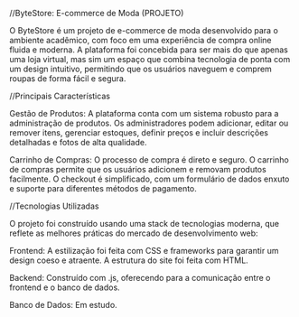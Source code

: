 //ByteStore: E-commerce de Moda (PROJETO)

O ByteStore é um projeto de e-commerce de moda desenvolvido para o ambiente acadêmico, com foco 
em uma experiência de compra online fluida e moderna. A plataforma foi concebida para ser mais 
do que apenas uma loja virtual, mas sim um espaço que combina tecnologia de ponta com um design 
intuitivo, permitindo que os usuários naveguem e comprem roupas de forma fácil e segura.

//Principais Características

Gestão de Produtos: A plataforma conta com um sistema robusto para a administração de produtos. 
Os administradores podem adicionar, editar ou remover itens, gerenciar estoques, definir preços 
e incluir descrições detalhadas e fotos de alta qualidade.

Carrinho de Compras: O processo de compra é direto e seguro. O carrinho de compras permite que os 
usuários adicionem e removam produtos facilmente. O checkout é simplificado, com um formulário de 
dados enxuto e suporte para diferentes métodos de pagamento.

//Tecnologias Utilizadas

O projeto foi construído usando uma stack de tecnologias moderna, que reflete as melhores práticas 
do mercado de desenvolvimento web:

Frontend: A estilização foi feita com CSS e frameworks para garantir um design coeso e atraente. 
A estrutura do site foi feita com HTML.

Backend: Construído com .js, oferecendo para a comunicação entre o 
frontend e o banco de dados.

Banco de Dados: Em estudo.
